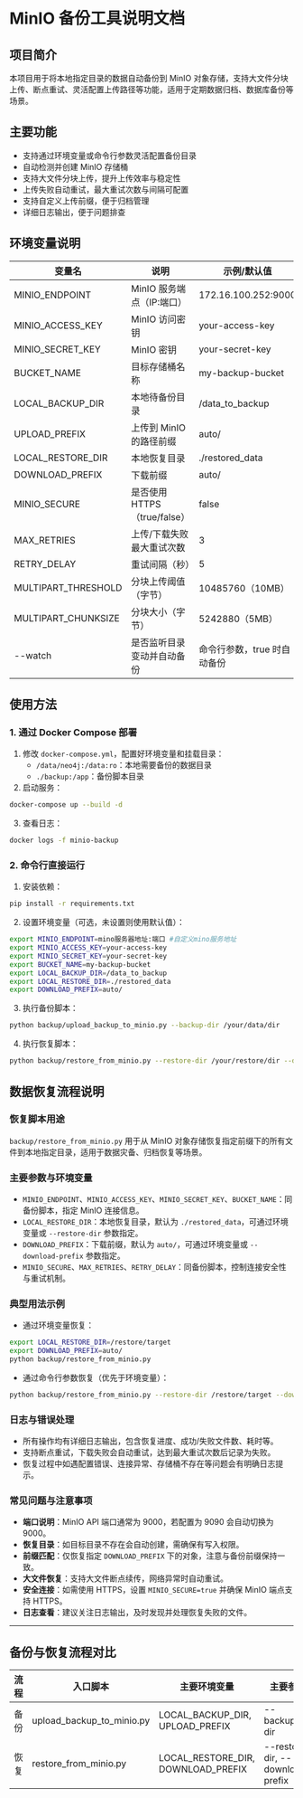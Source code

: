 # MinIO 备份工具说明文档

## 项目简介
本项目用于将本地指定目录的数据自动备份到 MinIO 对象存储，支持大文件分块上传、断点重试、灵活配置上传路径等功能，适用于定期数据归档、数据库备份等场景。

## 主要功能
- 支持通过环境变量或命令行参数灵活配置备份目录
- 自动检测并创建 MinIO 存储桶
- 支持大文件分块上传，提升上传效率与稳定性
- 上传失败自动重试，最大重试次数与间隔可配置
- 支持自定义上传前缀，便于归档管理
- 详细日志输出，便于问题排查

## 环境变量说明
| 变量名                | 说明                           | 示例/默认值                |
|----------------------|------------------------------|---------------------------|
| MINIO_ENDPOINT       | MinIO 服务端点（IP:端口）      | 172.16.100.252:9000       |
| MINIO_ACCESS_KEY     | MinIO 访问密钥                 | your-access-key           |
| MINIO_SECRET_KEY     | MinIO 密钥                     | your-secret-key           |
| BUCKET_NAME          | 目标存储桶名称                 | my-backup-bucket          |
| LOCAL_BACKUP_DIR     | 本地待备份目录                 | /data_to_backup           |
| UPLOAD_PREFIX        | 上传到 MinIO 的路径前缀         | auto/                     |
| LOCAL_RESTORE_DIR    | 本地恢复目录                   | ./restored_data           |
| DOWNLOAD_PREFIX      | 下载前缀                       | auto/                     |
| MINIO_SECURE         | 是否使用 HTTPS（true/false）    | false                     |
| MAX_RETRIES          | 上传/下载失败最大重试次数       | 3                         |
| RETRY_DELAY          | 重试间隔（秒）                  | 5                         |
| MULTIPART_THRESHOLD  | 分块上传阈值（字节）            | 10485760（10MB）          |
| MULTIPART_CHUNKSIZE | 分块大小（字节） | 5242880（5MB） |
| --watch | 是否监听目录变动并自动备份 | 命令行参数，true 时自动备份 |

## 使用方法

### 1. 通过 Docker Compose 部署
1. 修改 `docker-compose.yml`，配置好环境变量和挂载目录：
    - `/data/neo4j:/data:ro`：本地需要备份的数据目录
    - `./backup:/app`：备份脚本目录
2. 启动服务：
```bash
docker-compose up --build -d
```
3. 查看日志：
```bash
docker logs -f minio-backup
```

### 2. 命令行直接运行
1. 安装依赖：
```bash
pip install -r requirements.txt
```
2. 设置环境变量（可选，未设置则使用默认值）：
```bash
export MINIO_ENDPOINT=mino服务器地址:端口 #自定义mino服务地址
export MINIO_ACCESS_KEY=your-access-key
export MINIO_SECRET_KEY=your-secret-key
export BUCKET_NAME=my-backup-bucket
export LOCAL_BACKUP_DIR=/data_to_backup
export LOCAL_RESTORE_DIR=./restored_data
export DOWNLOAD_PREFIX=auto/
```
3. 执行备份脚本：
```bash
python backup/upload_backup_to_minio.py --backup-dir /your/data/dir
```
4. 执行恢复脚本：
```bash
python backup/restore_from_minio.py --restore-dir /your/restore/dir --download-prefix auto/
```

## 数据恢复流程说明

### 恢复脚本用途
`backup/restore_from_minio.py` 用于从 MinIO 对象存储恢复指定前缀下的所有文件到本地指定目录，适用于数据灾备、归档恢复等场景。

### 主要参数与环境变量
- `MINIO_ENDPOINT`、`MINIO_ACCESS_KEY`、`MINIO_SECRET_KEY`、`BUCKET_NAME`：同备份脚本，指定 MinIO 连接信息。
- `LOCAL_RESTORE_DIR`：本地恢复目录，默认为 `./restored_data`，可通过环境变量或 `--restore-dir` 参数指定。
- `DOWNLOAD_PREFIX`：下载前缀，默认为 `auto/`，可通过环境变量或 `--download-prefix` 参数指定。
- `MINIO_SECURE`、`MAX_RETRIES`、`RETRY_DELAY`：同备份脚本，控制连接安全性与重试机制。

### 典型用法示例
- 通过环境变量恢复：
```bash
export LOCAL_RESTORE_DIR=/restore/target
export DOWNLOAD_PREFIX=auto/
python backup/restore_from_minio.py
```
- 通过命令行参数恢复（优先于环境变量）：
```bash
python backup/restore_from_minio.py --restore-dir /restore/target --download-prefix auto/
```

### 日志与错误处理
- 所有操作均有详细日志输出，包含恢复进度、成功/失败文件数、耗时等。
- 支持断点重试，下载失败会自动重试，达到最大重试次数后记录为失败。
- 恢复过程中如遇配置错误、连接异常、存储桶不存在等问题会有明确日志提示。

### 常见问题与注意事项
- **端口说明**：MinIO API 端口通常为 9000，若配置为 9090 会自动切换为 9000。
- **恢复目录**：如目标目录不存在会自动创建，需确保有写入权限。
- **前缀匹配**：仅恢复指定 `DOWNLOAD_PREFIX` 下的对象，注意与备份前缀保持一致。
- **大文件恢复**：支持大文件断点续传，网络异常时自动重试。
- **安全连接**：如需使用 HTTPS，设置 `MINIO_SECURE=true` 并确保 MinIO 端点支持 HTTPS。
- **日志查看**：建议关注日志输出，及时发现并处理恢复失败的文件。

---

## 备份与恢复流程对比

| 流程 | 入口脚本 | 主要环境变量 | 主要参数 | 典型命令 |
|------|----------|--------------|----------|----------|
| 备份 | upload_backup_to_minio.py | LOCAL_BACKUP_DIR, UPLOAD_PREFIX | --backup-dir | python backup/upload_backup_to_minio.py --backup-dir /your/data/dir |
| 恢复 | restore_from_minio.py | LOCAL_RESTORE_DIR, DOWNLOAD_PREFIX | --restore-dir, --download-prefix | python backup/restore_from_minio.py --restore-dir /restore/target --download-prefix auto/ |